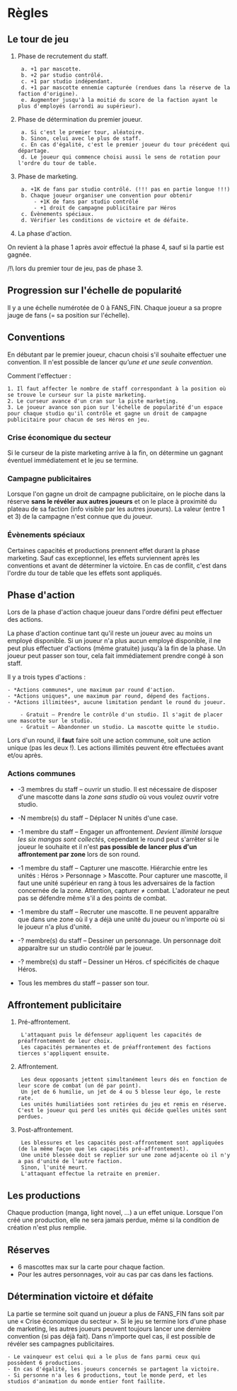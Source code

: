 # Règles

## Le tour de jeu

1. Phase de recrutement du staff.

        a. +1 par mascotte.
        b. +2 par studio contrôlé.
        c. +1 par studio indépendant.
        d. +1 par mascotte ennemie capturée (rendues dans la réserve de la faction d'origine).
        e. Augmenter jusqu'à la moitié du score de la faction ayant le plus d'employés (arrondi au supérieur).

2. Phase de détermination du premier joueur.

        a. Si c'est le premier tour, aléatoire.
        b. Sinon, celui avec le plus de staff.
        c. En cas d'égalité, c'est le premier joueur du tour précédent qui départage.
        d. Le joueur qui commence choisi aussi le sens de rotation pour l'ordre du tour de table.

3. Phase de marketing.

        a. +1K de fans par studio contrôlé. (!!! pas en partie longue !!!)
        b. Chaque joueur organiser une convention pour obtenir
            - +1K de fans par studio contrôlé
            - +1 droit de campagne publicitaire par Héros
        c. Évènements spéciaux.
        d. Vérifier les conditions de victoire et de défaite.

4. La phase d'action.


On revient à la phase 1 après avoir effectué la phase 4,
sauf si la partie est gagnée.

/!\\ lors du premier tour de jeu, pas de phase 3.


## Progression sur l'échelle de popularité

Il y a une échelle numérotée de 0 à FANS_FIN.
Chaque joueur a sa propre jauge de fans (= sa position sur l'échelle).


## Conventions

En débutant par le premier joueur, chacun choisi s'il souhaite effectuer une convention.
Il n'est possible de lancer *qu'une et une seule convention*.

Comment l'effectuer :

    1. Il faut affecter le nombre de staff correspondant à la position où se trouve le curseur sur la piste marketing.
    2. Le curseur avance d'un cran sur la piste marketing.
    3. Le joueur avance son pion sur l'échelle de popularité d'un espace pour chaque studio qu'il contrôle et gagne un droit de campagne publicitaire pour chacun de ses Héros en jeu.

### Crise économique du secteur

Si le curseur de la piste marketing arrive à la fin, on détermine un gagnant éventuel immédiatement et le jeu se termine.

### Campagne publicitaires

Lorsque l'on gagne un droit de campagne publicitaire, on le pioche dans la réserve **sans le révéler aux autres joueurs** et on le place à proximité du plateau de sa faction (info visible par les autres joueurs).
La valeur (entre 1 et 3) de la campagne n'est connue que du joueur.

### Évènements spéciaux

Certaines capacités et productions prennent effet durant la phase marketing.
Sauf cas exceptionnel, les effets surviennent après les conventions et avant de déterminer la victoire.
En cas de conflit, c'est dans l'ordre du tour de table que les effets sont appliqués.


## Phase d'action

Lors de la phase d'action chaque joueur dans l'ordre défini peut effectuer des actions.

La phase d'action continue tant qu'il reste un joueur avec au moins un employé disponible.
Si un joueur n'a plus aucun employé disponible, il ne peut plus effectuer d'actions (même gratuite) jusqu'à la fin de la phase.
Un joueur peut passer son tour, cela fait immédiatement prendre congé à son staff.

Il y a trois types d'actions :

    - *Actions communes*, une maximum par round d'action.
    - *Actions uniques*, une maximum par round, dépend des factions.
    - *Actions illimitées*, aucune limitation pendant le round du joueur.

        - Gratuit — Prendre le contrôle d'un studio. Il s'agit de placer une mascotte sur le studio.
        - Gratuit – Abandonner un studio. La mascotte quitte le studio.

Lors d'un round, il **faut** faire soit une action commune, soit une action unique (pas les deux !).
Les actions illimités peuvent être effectuées avant et/ou après.

### Actions communes

- -3 membres du staff – ouvrir un studio.
    Il est nécessaire de disposer d'une mascotte dans la *zone sans studio* où vous voulez ouvrir votre studio.

- -N membre(s) du staff – Déplacer N unités d'une case.

- -1 membre du staff – Engager un affrontement.
    *Devient illimité lorsque les six mangas sont collectés*, cependant le round peut s'arrêter si le joueur le souhaite et il n'est **pas possible de lancer plus d'un affrontement par zone** lors de son round.

- -1 membre du staff – Capturer une mascotte.
    Hiérarchie entre les unités : Héros > Personnage > Mascotte.
    Pour capturer une mascotte, il faut une unité supérieur en rang à tous les adversaires de la faction concernée de la zone.
    Attention, capturer ≠ combat. L'adorateur ne peut pas se défendre même s'il a des points de combat.

- -1 membre du staff – Recruter une mascotte.
    Il ne peuvent apparaître que dans une zone où il y a déjà une unité du joueur ou
    n'importe où si le joueur n'a plus d'unité.

- -? membre(s) du staff – Dessiner un personnage.
    Un personnage doit apparaître sur un studio contrôlé par le joueur.

- -? membre(s) du staff – Dessiner un Héros.
    cf spécificités de chaque Héros.

- Tous les membres du staff – passer son tour.


## Affrontement publicitaire

1. Pré-affrontement.

        L'attaquant puis le défenseur appliquent les capacités de préaffrontement de leur choix.
        Les capacités permanentes et de préaffrontement des factions tierces s'appliquent ensuite.

2. Affrontement.

        Les deux opposants jettent simultanément leurs dés en fonction de leur score de combat (un dé par point).
        Un jet de 6 humilie, un jet de 4 ou 5 blesse leur égo, le reste rate.
        Les unités humiliatiées sont retirées du jeu et remis en réserve. C'est le joueur qui perd les unités qui décide quelles unités sont perdues.

3. Post-affrontement.

        Les blessures et les capacités post-affrontement sont appliquées (de la même façon que les capacités pré-affrontement).
        Une unité blessée doit se replier sur une zone adjacente où il n'y a pas d'unité de l'autre faction.
        Sinon, l'unité meurt.
        L'attaquant effectue la retraite en premier.


## Les productions

Chaque production (manga, light novel, …) a un effet unique.
Lorsque l'on créé une production, elle ne sera jamais perdue, même si la condition de création n'est plus remplie.


## Réserves

- 6 mascottes max sur la carte pour chaque faction.
- Pour les autres personnages, voir au cas par cas dans les factions.


## Détermination victoire et défaite

La partie se termine soit quand un joueur a plus de FANS_FIN fans soit par une « Crise économique du secteur ».
Si le jeu se termine lors d'une phase de marketing, les autres joueurs peuvent toujours lancer une dernière convention (si pas déjà fait).
Dans n'importe quel cas, il est possible de révéler ses campagnes publicitaires.

    - Le vainqueur est celui qui a le plus de fans parmi ceux qui possèdent 6 productions.
    - En cas d'égalité, les joueurs concernés se partagent la victoire.
    - Si personne n'a les 6 productions, tout le monde perd, et les studios d'animation du monde entier font faillite.

